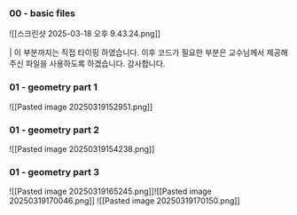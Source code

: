 ### 00 - basic files
![[스크린샷 2025-03-18 오후 9.43.24.png]]

| 이 부분까지는 직접 타이핑 하였습니다. 이후 코드가 필요한 부분은 교수님께서 제공해주신 파일을 사용하도록 하겠습니다. 감사합니다.

### 01 - geometry part 1

![[Pasted image 20250319152951.png]]

### 01 - geometry part 2
![[Pasted image 20250319154238.png]]
### 01 - geometry part 3
![[Pasted image 20250319165245.png]]![[Pasted image 20250319170046.png]]
![[Pasted image 20250319170150.png]]